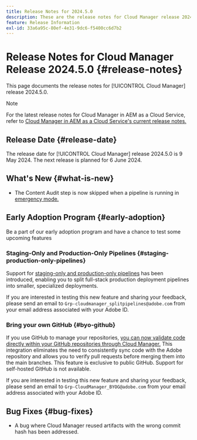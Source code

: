 ```yaml
---
title: Release Notes for 2024.5.0
description: These are the release notes for Cloud Manager release 2024.5.0.
feature: Release Information
exl-id: 33a6a95c-80ef-4e31-9dc6-f5400cc6d7b2
---
```

# Release Notes for Cloud Manager Release 2024.5.0 {#release-notes}

This page documents the release notes for [!UICONTROL Cloud Manager] release 2024.5.0.

>[!NOTE]
>
>For the latest release notes for Cloud Manager in AEM as a Cloud Service, refer to [Cloud Manager in AEM as a Cloud Service's current release notes.](https://experienceleague.adobe.com/docs/experience-manager-cloud-service/content/implementing/using-cloud-manager/release-notes-cloud-manager/release-notes-cm-current.html)

## Release Date {#release-date}

The release date for [!UICONTROL Cloud Manager] release 2024.5.0 is 9 May 2024. The next release is planned for 6 June 2024.

## What's New {#what-is-new}

* The Content Audit step is now skipped when a pipeline is running in [emergency mode.](/help/using/code-deployment.md#emergency-pipeline)

## Early Adoption Program {#early-adoption}

Be a part of our early adoption program and have a chance to test some upcoming features

### Staging-Only and Production-Only Pipelines {#staging-production-only-pipelines}

Support for [staging-only and production-only pipelines](/help/using/stage-prod-only.md) has been introduced, enabling you to split full-stack production deployment pipelines into smaller, specialized deployments.

If you are interested in testing this new feature and sharing your feedback, please send an email to  `Grp-cloudmanager_splitpipelines@adobe.com` from your email address associated with your Adobe ID. 

### Bring your own GitHub {#byo-github}

If you use GitHub to manage your repositories, [you can now validate code directly within your GitHub repositories through Cloud Manager.](/help/managing-code/private-repositories.md) This integration eliminates the need to consistently sync code with the Adobe repository and allows you to verify pull requests before merging them into the main branches. This feature is exclusive to public GitHub. Support for self-hosted GitHub is not available.

If you are interested in testing this new feature and sharing your feedback, please send an email to `Grp-CloudManager_BYOG@adobe.com` from your email address associated with your Adobe ID.

## Bug Fixes {#bug-fixes}

* A bug where Cloud Manager reused artifacts with the wrong commit hash has been addressed.
